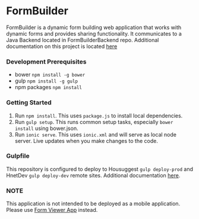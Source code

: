FormBuilder
===========

FormBuilder is a dynamic form building web application that works with dynamic forms and provides sharing functionality. It communicates to a Java Backend located in FormBuilderBackend repo. Additional documentation on this project is located [here](https://github.com/DataAnalyticsinStudentHands/DASH-Documentation/tree/master/Code%20Development/Frontend/FormBuilder)

### Development Prerequisites
- bower `npm install -g bower`
- gulp `npm install -g gulp`
- npm packages `npm install`

### Getting Started
1. Run `npm install`. This uses `package.js` to install local dependencies.
2. Run `gulp setup`. This runs common setup tasks, especially `bower install` using bower.json.
2. Run `ionic serve`. This uses `ionic.xml` and will serve as local node server. Live updates when you make changes to the code.

### Gulpfile
This repository is configured to deploy to Housuggest `gulp deploy-prod` and HnetDev `gulp deploy-dev` remote sites. Additional documentation [here](https://github.com/DataAnalyticsinStudentHands/DASH-Documentation/blob/master/Code%20Development/Frontend/App-Deployment-to-web-server.md).

### NOTE
This application is not intended to be deployed as a mobile application. Please use [Form Viewer App](https://github.com/DataAnalyticsinStudentHands/FormViewerApp) instead.
